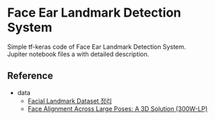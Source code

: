 # Face Ear Landmark Detection System
Simple tf-keras code of Face Ear Landmark Detection System.   
Jupiter notebook files a with detailed description.

## Reference
* data
  * [Facial Landmark Dataset 정리](https://ballentain.tistory.com/34)
  * [Face Alignment Across Large Poses: A 3D Solution (300W-LP)](http://www.cbsr.ia.ac.cn/users/xiangyuzhu/projects/3DDFA/main.htm)
